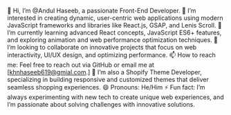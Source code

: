 👋 Hi, I’m @Andul Haseeb, a passionate Front-End Developer.
👀 I’m interested in creating dynamic, user-centric web applications using modern JavaScript frameworks and libraries like React.js, GSAP, and Lenis Scroll.
🌱 I’m currently learning advanced React concepts, JavaScript ES6+ features, and exploring animation and web performance optimization techniques.
💞️ I’m looking to collaborate on innovative projects that focus on web interactivity, UI/UX design, and optimizing performance.
📫 How to reach me: Feel free to reach out via GitHub or email me at [khnhaseeb619@gmial.com.]
🛒 I’m also a Shopify Theme Developer, specializing in building responsive and customized themes that deliver seamless shopping experiences.
😄 Pronouns: He/Him
⚡ Fun fact: I’m always experimenting with new tech to create unique web experiences, and I’m passionate about solving challenges with innovative solutions.

